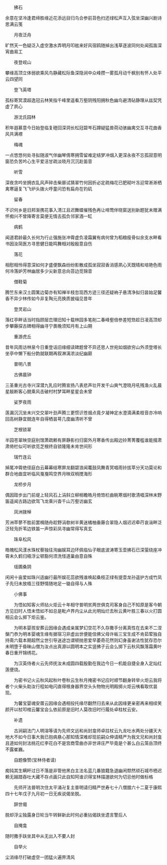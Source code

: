 <!-- { "loadSidebar": true } -->
　　拂石

余意在坚冷逢君缔胜缘近花添远目归鸟合参前苔色扫还绿松声互入弦坐深幽兴剧诗思满云笺

　　月夜泛舟

旷然天一色疑泛入虚空激水弄明月叩舷来好风宿鸥随掉出浅草逐波同何处闻孤笛深宵曲易工

　　夜登岘山

攀缘高顶立体弱欲乘风鸟静藏松际鱼深隐涧中众峰攒一雾孤月动千枫别有怀人处平云四望同

　　登飞英塔

孤标寄冥漠超逸冠云林笑指千峰里遥看万壑阴残阳拥秋色幽鸟避清砧静理从兹契凭虚了夙心

　　游沈氏园林

积年遐慕意今日始登临复磴回深洞长松冠碧岑石蹲疑猛兽荷动骇幽禽交互寻花曲香风共满襟

　　梅魂

一点悠悠何处寻拟随淑气伴幽琴倩寒拥雪留难定结梦冲烟入更深永夜不忘孤寂意明窗恐负苦吟心生平爱洁甘疏淡晓月沉沉赴笛音

　　听雪

深夜贪吟坐拥衣乱风声碎击柴扉试猜翠竹何因折必定疏梅花已肥砌叶冻迎常淅淅栖禽寒逼复飞飞炉头拨火呼童问恐有扁舟在钓矶

　　留春

不识何乡是旧邦渐携花事入清江且迟舞蝶催残色再让啼莺伴晓窗送别新题犹未赠满怀痴兴不曾降寄言莫便无情去孤负邻家酒一缸

　　病鹤

闻道君龄最久长何为行止强施张冲霄虚负凌霜翼有病何曾为稻粮瘦骨似余支水畔看书因汝简医方寻思健日能鸣舞相对殷殷意自伤

　　落花

相慰相怜得意深如何才盛便飘森纷纷影散成孤坐寂寂香消感夙心天既晴和培艳色雨何冷落妒芳林幽居多少尖新意总向苔边觅锦音

　　僧鞋菊

腾竺东来汉土圆篱边菊亦有知禅半枝忽现西方迹三径还疑衲子悬清净拟归昙始足馨香不异少林传如今非复陶元亮换质披缁见昔年

　　登灵岩山

落红亭畔话当时指顾层峦理旧知十载林园多笔削二春峰壑倍参差短筇趁日凌高顶却步攀藤探古碑相得幽寻宁畏晚须知月有上山期

　　重游虎丘

昔年风雨访林泉今日重登话旧缘细读碑题曾不异还思人世宛如烟欲穷山外须登塔长坐亭中懒下船分韵就联期再叙淋漓浓淡纪幽巅

　　普明八景

　　古佛晨钟

三圣重光古寺兴深潜九乳应时腾宣扬八表悲声壮开发千山爽气澄晓月吼残渔火乱晨星敲断客心兢乘风击破村村梦耳畔星星会未曾

　　娑罗夜雨

莲漏沉沉坐未兴交交翠叶劲声腾三更惯识苍烟点竟夕凝神定水澄滴满柔枝音亦冷响回高树静宜兢连年自得栖昙萼几度幽清听不曾

　　芝根锁翠

半园苍翠映空庭别馆萧疏赖有屏静影扫归窗外月寒香传出殿边铃菁菁覆槛谁能掇肃肃倚栏似可听欲觅芝根终自锁隆隆未肯世间形

　　瑞竹连云

掉尾冲霄绝径庭白云幕幕结寒屏龙翻碧浪闻鼍鼓凤舞青冥唱雨铃拔萃分天功莫论和群合地曲宜听临风戛戛鸣空界月映双梢搅海形

　　龙桥步月

偶因跬步出门前堤上轻风石上涓斜立柳梢瞻皓月倚筇栏曲眺寒烟村歌清唱深林末野笛遥闻古路边欲驾飞龙乘兴杳千山万壑访幽玄

　　凤洲拨棹

芳洲苹蓼不胜前罢楫随舟趁野涓欹树半黄迷橘柚垂藤合翠隐人烟迟迟牵荇哀湍畔泛泛轻凫折苇边铁笛一声惊彩凤寻幽常得写真玄

　　珠阜松风

皓魄松风漾水珠杖藜独往洵幽娱耳边环佩临仙子眼底波涛寄玉壶拂石已深萤绕座冲霄未久鹤归梧浮尘顿豁何须洗怪道巢由意自殊

　　瑶圃桑阴

闲闲十亩爱如珠兴适幽行最所娱花蕊欲残谁唤起桑枝正绿有提壶龙孙遥护方成竹凤子先归未放梧三径野情随地足一锄自得与人殊

　　小佛事

　　为悟如知客火师拈火炬云十年相守普明贫两世俱克司客身自己不知原是客今朝方见旧时人悟未悟如不如总是毗卢界内尘从此光明灿烂去秋云黄叶胜三春以火打圆相云会么掷下炬云鉴。

　　为明本婴孩安葬云因缘会遇成亲属梦幻空花不久存撒手分离真性在去来不二涅槃门恭为明本婴魂生缘有据宿习非虚出世便能信佛父母许皈三宝生成不肯茹荤独自持斋六载本期超然尘世引导迷途岂谓顿抛恩爱早萎奇花然则幻身虽谢法性犹存恐尔未明堕于昏昧山僧为汝点出真源以圆明本之实竖拂子云会么掷下云秋风飘落霜黄叶春日重开锦绣花。

　　为汉英侍者火云先师抚汝未成圆四载殷勤在我边今日一机能自捷全身入定灿红莲便烧。

　　为密书记火云秋风起秋叶卷秋云生秋月掩密书记应时顺节翻身转举火炬云我将者个火柴头助汝行程如电闪直得根身器界空头头物物光明殿掷火炬云咦看取优昙现。

　　为馨宝婴魂安厝云因缘会遇相投托缘尽翻然归去来从此因缘更亲密再来相续笑颜开以杖叩棺云馨宝会么依前原是旧时人莫改旧时行履处卓柱杖云安。

　　补遗

　　古涧嗣法门人明溶等请为先师文远和尚封龛师卓拄杖云九龙吐水两处分疆天大地大不如今日事大我已抱病悬心那知情深难却现前嗣众伸请精严为我文兄和尚封龛且道如何封法桃花红李花白不是宫商雪曲亦非世谛庄严毕竟是个甚么白云笼岳顶终不露崔巍。

　　自题像赞(宝林侍者请)

痴钝其生瞒盰过日不落是非管他黑白主法名蓝几番狼籍急退幽闲颓然顽石城市栖迟赖无踧踖吞吐大藏不存点画只此自知阿谁识得宝林描邈欲何为切忌他时做标格

　　先师开法普明次住太平涌卍复主普明请归精严世寿七十八僧腊六十二夏于康熙四十七年戊子九月初一日无疾说偈坐脱。

　　辞世偈

脱却浮尘独露身日轮当午转鲜新此时何必重拈偈趺坐遗言警后人

　　自掩龛

随时撒手趺坐其中从无出入不要人封

　　自举火

尘消缘尽打破虚空一团猛火遍界清风
